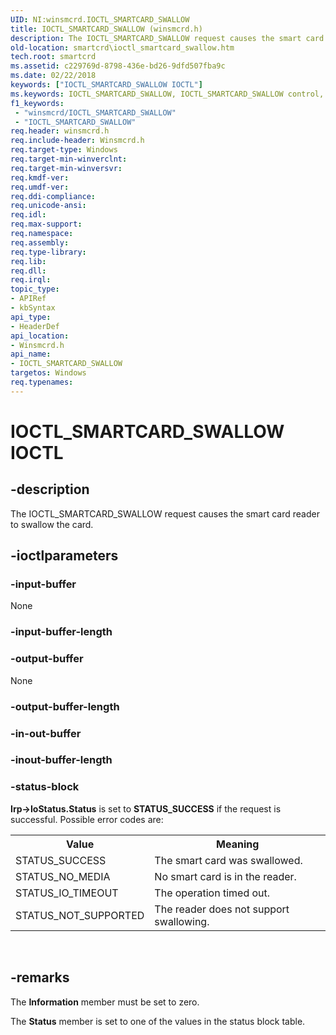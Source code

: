 ```yaml
---
UID: NI:winsmcrd.IOCTL_SMARTCARD_SWALLOW
title: IOCTL_SMARTCARD_SWALLOW (winsmcrd.h)
description: The IOCTL_SMARTCARD_SWALLOW request causes the smart card reader to swallow the card.
old-location: smartcrd\ioctl_smartcard_swallow.htm
tech.root: smartcrd
ms.assetid: c229769d-8798-436e-bd26-9dfd507fba9c
ms.date: 02/22/2018
keywords: ["IOCTL_SMARTCARD_SWALLOW IOCTL"]
ms.keywords: IOCTL_SMARTCARD_SWALLOW, IOCTL_SMARTCARD_SWALLOW control, IOCTL_SMARTCARD_SWALLOW control code [Smart Card Reader Devices], scioctls_71a14048-5e68-45c7-ad72-03c6350b9072.xml, smartcrd.ioctl_smartcard_swallow, winsmcrd/IOCTL_SMARTCARD_SWALLOW
f1_keywords:
 - "winsmcrd/IOCTL_SMARTCARD_SWALLOW"
 - "IOCTL_SMARTCARD_SWALLOW"
req.header: winsmcrd.h
req.include-header: Winsmcrd.h
req.target-type: Windows
req.target-min-winverclnt: 
req.target-min-winversvr: 
req.kmdf-ver: 
req.umdf-ver: 
req.ddi-compliance: 
req.unicode-ansi: 
req.idl: 
req.max-support: 
req.namespace: 
req.assembly: 
req.type-library: 
req.lib: 
req.dll: 
req.irql: 
topic_type:
- APIRef
- kbSyntax
api_type:
- HeaderDef
api_location:
- Winsmcrd.h
api_name:
- IOCTL_SMARTCARD_SWALLOW
targetos: Windows
req.typenames: 
---
```


# IOCTL_SMARTCARD_SWALLOW IOCTL


## -description



The IOCTL_SMARTCARD_SWALLOW request causes the smart card reader to swallow the card.




## -ioctlparameters




### -input-buffer

None 


### -input-buffer-length








### -output-buffer

None 


### -output-buffer-length








### -in-out-buffer








### -inout-buffer-length








### -status-block

<b>Irp->IoStatus.Status</b> is set to <b>STATUS_SUCCESS</b> if the request is successful. Possible error codes are:

<table>
<tr>
<th>Value</th>
<th>Meaning</th>
</tr>
<tr>
<td>
STATUS_SUCCESS

</td>
<td>
The smart card was swallowed.

</td>
</tr>
<tr>
<td>
STATUS_NO_MEDIA

</td>
<td>
No smart card is in the reader.

</td>
</tr>
<tr>
<td>
STATUS_IO_TIMEOUT

</td>
<td>
The operation timed out.

</td>
</tr>
<tr>
<td>
STATUS_NOT_SUPPORTED

</td>
<td>
The reader does not support swallowing.

</td>
</tr>
</table>
 


## -remarks



The <b>Information</b> member must be set to zero.

The <b>Status</b> member is set to one of the values in the status block table.



